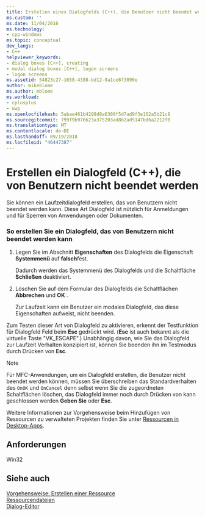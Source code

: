 ```yaml
---
title: Erstellen eines Dialogfelds (C++), die Benutzer nicht beendet werden können | Microsoft-Dokumentation
ms.custom: ''
ms.date: 11/04/2016
ms.technology:
- cpp-windows
ms.topic: conceptual
dev_langs:
- C++
helpviewer_keywords:
- dialog boxes [C++], creating
- modal dialog boxes [C++], logon screens
- logon screens
ms.assetid: 54823c27-1658-4388-bd12-0a1ce8f3899e
author: mikeblome
ms.author: mblome
ms.workload:
- cplusplus
- uwp
ms.openlocfilehash: 5abae461b4298d8a6300f5d7ad9f3e162a5b21c8
ms.sourcegitcommit: 799f9b976623a375203ad8b2ad5147bd6a2212f0
ms.translationtype: MT
ms.contentlocale: de-DE
ms.lasthandoff: 09/19/2018
ms.locfileid: "46447387"
---
```

# <a name="creating-a-dialog-box-c-that-users-cannot-exit"></a>Erstellen ein Dialogfeld (C++), die von Benutzern nicht beendet werden

Sie können ein Laufzeitdialogfeld erstellen, das von Benutzern nicht beendet werden kann. Diese Art Dialogfeld ist nützlich für Anmeldungen und für Sperren von Anwendungen oder Dokumenten.

### <a name="to-create-a-dialog-box-that-a-user-cannot-exit"></a>So erstellen Sie ein Dialogfeld, das von Benutzern nicht beendet werden kann

1. Legen Sie im Abschnitt **Eigenschaften** des Dialogfelds die Eigenschaft **Systemmenü** auf **falsch**fest.

   Dadurch werden das Systemmenü des Dialogfelds und die Schaltfläche **Schließen** deaktiviert.

2. Löschen Sie auf dem Formular des Dialogfelds die Schaltflächen **Abbrechen** und **OK** .

   Zur Laufzeit kann ein Benutzer ein modales Dialogfeld, das diese Eigenschaften aufweist, nicht beenden.

Zum Testen dieser Art von Dialogfeld zu aktivieren, erkennt der Testfunktion für Dialogfeld Feld beim **Esc** gedrückt wird. (**Esc** ist auch bekannt als die virtuelle Taste "VK_ESCAPE".) Unabhängig davon, wie Sie das Dialogfeld zur Laufzeit Verhalten konzipiert ist, können Sie beenden ihn im Testmodus durch Drücken von **Esc**.

> [!NOTE]
> Für MFC-Anwendungen, um ein Dialogfeld erstellen, die Benutzer nicht beendet werden können, müssen Sie überschreiben das Standardverhalten des `OnOK` und `OnCancel` denn selbst wenn Sie die zugeordneten Schaltflächen löschen, das Dialogfeld immer noch durch Drücken von kann geschlossen werden  **Geben Sie** oder **Esc**.

Weitere Informationen zur Vorgehensweise beim Hinzufügen von Ressourcen zu verwalteten Projekten finden Sie unter [Ressourcen in Desktop-Apps](/dotnet/framework/resources/index).

## <a name="requirements"></a>Anforderungen

Win32

## <a name="see-also"></a>Siehe auch

[Vorgehensweise: Erstellen einer Ressource](../windows/how-to-create-a-resource.md)<br/>
[Ressourcendateien](../windows/resource-files-visual-studio.md)<br/>
[Dialog-Editor](../windows/dialog-editor.md)